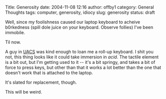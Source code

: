 Title: Generosity
date: 2004-11-08 12:16
author: offby1
category: General Thoughts
tags: computer, generosity, idiocy
slug: generosity
status: draft

Well, since my foolishness caused our laptop keyboard to acheive b0rkedness (spill dole juice on your keyboard. Observe follies) I've been immobile.

Til now.

A guy in [UACS](<http://www.uacs.ca>) was kind enough to loan me a roll-up keyboard. I shit you not, this thing looks like it could take immersion in _acid_. The tactile element is a bit out, but I'm getting used to it \-- it's a bit springy, and takes a bit of force to press keys, but other than that it works a lot better than the one that doesn't work that is attached to the laptop.

It's slated for replacement, though.

This will be weird.
